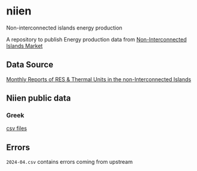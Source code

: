 # niien
Non-interconnected islands energy production

A repository to publish Energy production data from [Non-Interconnected Islands Market](https://deddie.gr/en/themata-tou-diaxeiristi-mi-diasundedemenwn-nisiwn/agora-mdn/)
## Data Source

[Monthly Reports of RES & Thermal Units in the non-Interconnected Islands](https://deddie.gr/en/themata-tou-diaxeiristi-mi-diasundedemenwn-nisiwn/agora-mdn/stoixeia-ekkathariseon-kai-minaion-deltion-mdn/miniaia-deltia-ape-thermikis-paragogis/)



## Niien public data
### Greek
[csv files](public_data/gr/csv)

## Errors
`2024-04.csv` contains errors coming from upstream
